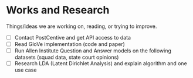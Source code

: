 # Works and Research
Things/ideas we are working on, reading, or trying to improve.

- [ ] Contact PostCentive and get API access to data
- [ ] Read GloVe implementation (code and paper)
- [ ] Run Allen Institute Question and Answer models on the following datasets (squad data, state court opinions)
- [ ] Research LDA (Latent Dirichlet Analysis) and explain algorithm and one use case

